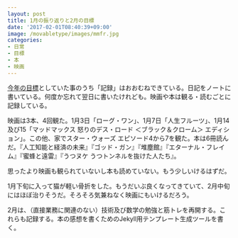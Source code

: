 ```yaml
---
layout: post
title: 1月の振り返りと2月の目標
date: '2017-02-01T08:40:39+09:00'
image: /movabletype/images/mmfr.jpg
categories:
- 日常
- 目標
- 本
- 映画
---
```


[今年の目標](https://skoji.jp/movabletype/2017/01/new-years-resolution.html)としていた事のうち「記録」はおおむねできている。日記をノートに書いている。何度か忘れて翌日に書いたけれども。映画や本は観る・読むごとに記録している。

映画は3本、4回観た。1月3日「ローグ・ワン」、1月7日「人生フルーツ」、1月14及び15「マッドマックス 怒りのデス・ロード ＜ブラック＆クローム＞ エディション」。この他、家でスター・ウォーズ エピソード4から7を観た。本は6冊読んだ。『人工知能と経済の未来』『ゴッド・ガン』『堆塵館』『エターナル・フレイム』『蜜蜂と遠雷』『うつヌケ うつトンネルを抜けた人たち』。

思ったより映画も観られていないし本も読めていない。もう少しいけるはずだ。

1月下旬に入って猫が軽い骨折をした。もうだいぶ良くなってきていて、2月中旬にはほぼ治りそうだ。そろそろ気兼ねなく映画にもいけるだろう。

2月は、（直接業務に関連のない）技術及び数学の勉強と筋トレを再開する。これらも記録する。本の感想を書くためのJekyll用テンプレート生成ツールを書く。



